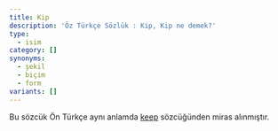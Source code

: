 ```yaml
---
title: Kip
description: 'Öz Türkçe Sözlük : Kip, Kip ne demek?'
type:
  - isim
category: []
synonyms:
  - şekil
  - biçim
  - form
variants: []
---
```

Bu sözcük Ön Türkçe aynı anlamda [keep](/pt/keep) sözcüğünden miras alınmıştır.
